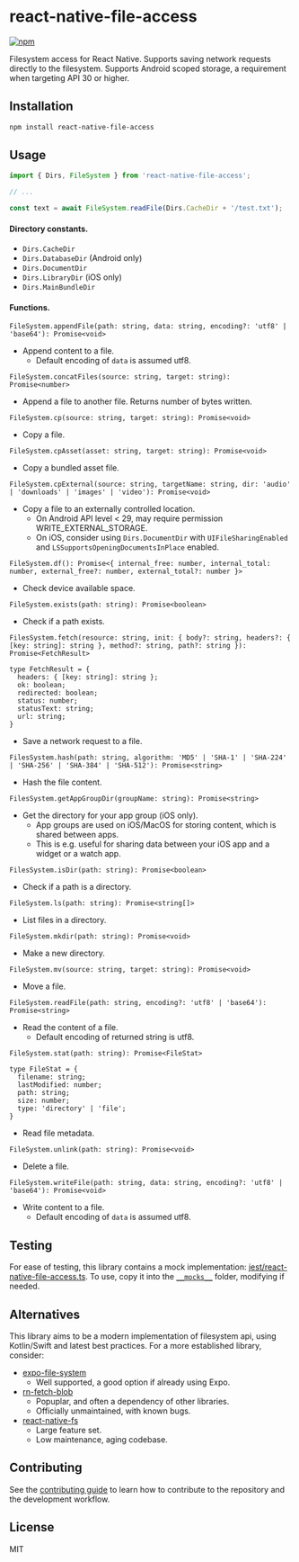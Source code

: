 # react-native-file-access

[![npm](https://img.shields.io/npm/v/react-native-file-access)](https://www.npmjs.com/package/react-native-file-access)

Filesystem access for React Native. Supports saving network requests directly
to the filesystem. Supports Android scoped storage, a requirement when targeting
API 30 or higher.

## Installation

```sh
npm install react-native-file-access
```

## Usage

```js
import { Dirs, FileSystem } from 'react-native-file-access';

// ...

const text = await FileSystem.readFile(Dirs.CacheDir + '/test.txt');
```

#### Directory constants.

- `Dirs.CacheDir`
- `Dirs.DatabaseDir` (Android only)
- `Dirs.DocumentDir`
- `Dirs.LibraryDir` (iOS only)
- `Dirs.MainBundleDir`

#### Functions.

`FileSystem.appendFile(path: string, data: string, encoding?: 'utf8' | 'base64'): Promise<void>`
- Append content to a file.
  - Default encoding of `data` is assumed utf8.

`FileSystem.concatFiles(source: string, target: string): Promise<number>`
- Append a file to another file. Returns number of bytes written.

`FileSystem.cp(source: string, target: string): Promise<void>`
- Copy a file.

`FileSystem.cpAsset(asset: string, target: string): Promise<void>`
- Copy a bundled asset file.

`FileSystem.cpExternal(source: string, targetName: string, dir: 'audio' | 'downloads' | 'images' | 'video'): Promise<void>`
- Copy a file to an externally controlled location.
  - On Android API level < 29, may require permission WRITE_EXTERNAL_STORAGE.
  - On iOS, consider using `Dirs.DocumentDir` with `UIFileSharingEnabled`
    and `LSSupportsOpeningDocumentsInPlace` enabled.

`FileSystem.df(): Promise<{ internal_free: number, internal_total: number, external_free?: number, external_total?: number }>`
- Check device available space.

`FileSystem.exists(path: string): Promise<boolean>`
- Check if a path exists.

```
FilesSystem.fetch(resource: string, init: { body?: string, headers?: { [key: string]: string }, method?: string, path?: string }): Promise<FetchResult>

type FetchResult = {
  headers: { [key: string]: string };
  ok: boolean;
  redirected: boolean;
  status: number;
  statusText: string;
  url: string;
}
```
- Save a network request to a file.

`FilesSystem.hash(path: string, algorithm: 'MD5' | 'SHA-1' | 'SHA-224' | 'SHA-256' | 'SHA-384' | 'SHA-512'): Promise<string>`
- Hash the file content.

`FilesSystem.getAppGroupDir(groupName: string): Promise<string>`
- Get the directory for your app group (iOS only).
  - App groups are used on iOS/MacOS for storing content, which is shared between apps.
  - This is e.g. useful for sharing data between your iOS app and a widget or a watch app.


`FilesSystem.isDir(path: string): Promise<boolean>`
- Check if a path is a directory.

`FileSystem.ls(path: string): Promise<string[]>`
- List files in a directory.

`FileSystem.mkdir(path: string): Promise<void>`
- Make a new directory.

`FileSystem.mv(source: string, target: string): Promise<void>`
- Move a file.

`FileSystem.readFile(path: string, encoding?: 'utf8' | 'base64'): Promise<string>`
- Read the content of a file.
  - Default encoding of returned string is utf8.

```
FileSystem.stat(path: string): Promise<FileStat>

type FileStat = {
  filename: string;
  lastModified: number;
  path: string;
  size: number;
  type: 'directory' | 'file';
}
```
- Read file metadata.

`FileSystem.unlink(path: string): Promise<void>`
- Delete a file.

`FileSystem.writeFile(path: string, data: string, encoding?: 'utf8' | 'base64'): Promise<void>`
- Write content to a file.
  - Default encoding of `data` is assumed utf8.

## Testing

For ease of testing, this library contains a mock implementation:
[jest/react-native-file-access.ts](https://github.com/alpha0010/react-native-file-access/blob/master/jest/react-native-file-access.ts).
To use, copy it into the [`__mocks__`](https://jestjs.io/docs/en/manual-mocks#mocking-node-modules)
folder, modifying if needed.

## Alternatives

This library aims to be a modern implementation of filesystem api, using Kotlin/Swift
and latest best practices. For a more established library, consider:

- [expo-file-system](https://docs.expo.io/versions/latest/sdk/filesystem/)
  - Well supported, a good option if already using Expo.
- [rn-fetch-blob](https://github.com/joltup/rn-fetch-blob)
  - Popuplar, and often a dependency of other libraries.
  - Officially unmaintained, with known bugs.
- [react-native-fs](https://github.com/itinance/react-native-fs)
  - Large feature set.
  - Low maintenance, aging codebase.

## Contributing

See the [contributing guide](CONTRIBUTING.md) to learn how to contribute to the repository and the development workflow.

## License

MIT
